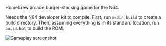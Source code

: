 Homebrew arcade burger-stacking game for the N64.

Needs the N64 developer kit to compile.
First, run `mkdir build` to create a build directory.
Then, assuming everything is in its standard location, run `build.bat` to build the ROM.

![Gameplay screenshot](https://i.imgur.com/2W9EL6T.png)
